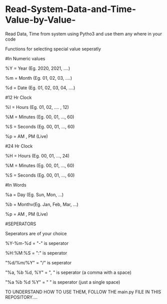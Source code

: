# Read-System-Data-and-Time-Value-by-Value-
Read Data, Time from system using Pytho3 and use them any where in your code

Functions for selecting special value seperatly


#In Numeric values

%Y = Year (Eg. 2020, 2021, ....)

%m = Month (Eg. 01, 02, 03, ....)

%d = Date (Eg. 01, 02, 03, 04, ....)



#12 Hr Clock

%I = Hours (Eg. 01, 02, .... , 12)

%M = Minutes (Eg. 00, 01, ..., 60)

%S = Seconds (Eg. 00, 01, ..., 60)

%p = AM , PM (Live)



#24 Hr Clock

%H = Hours (Eg. 00, 01, ..., 24)

%M = Minutes (Eg. 00, 01, ..., 60)

%S = Seconds (Eg. 00, 01, ..., 60)



#In Words

%a = Day (Eg. Sun, Mon, ...)

%b = Monthv(Eg. Jan, Feb, Mar, ...)

%p = AM , PM (Live)




#SEPERATORS

Seperators are of your choice

%Y-%m-%d = "-" is seperator

%H:%M:%S = ":" is seperator

"%d/%m/%Y" = "/" is seperator

"%a, %b %d, %Y" = ", " is seperator (a comma with a space)

"%a %b %d %Y" = " " is seperator (just a single space)


TO UNDERSTAND HOW TO USE THEM, FOLLOW THE main.py FILE IN THIS REPOSITORY....

